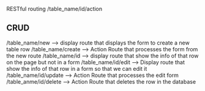 RESTful routing
/table_name/id/action
## CRUD
/table_name/new --> display route that displays the form to create a new table row
/table_name/create --> Action Route that processes the form from the new route
/table_name/id --> display route that show the info of that row on the page but not in a form
/table_name/id/edit --> Display route that show the info of that row in a form so that we can edit it
/table_name/id/update --> Action Route that processes the edit form
/table_anme/id/delete --> Action Route that deletes the row in the database
